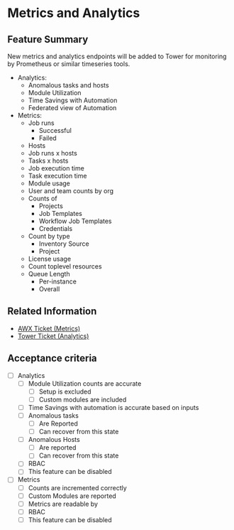 # Metrics and Analytics

## Feature Summary

New metrics and analytics endpoints will be added to Tower for monitoring by Prometheus or similar timeseries tools.

* Analytics:
  * Anomalous tasks and hosts
  * Module Utilization
  * Time Savings with Automation
  * Federated view of Automation
* Metrics:
  * Job runs
    * Successful
    * Failed
  * Hosts
  * Job runs x hosts
  * Tasks x hosts
  * Job execution time
  * Task execution time
  * Module usage
  * User and team counts by org
  * Counts of
    * Projects
    * Job Templates
    * Workflow Job Templates
    * Credentials
  * Count by type
    * Inventory Source
    * Project
  * License usage
  * Count toplevel resources
  * Queue Length
    * Per-instance
    * Overall

## Related Information

* [AWX Ticket (Metrics)](https://github.com/ansible/awx/issues/1963)
* [Tower Ticket (Analytics)](https://github.com/ansible/tower/issues/3249)

## Acceptance criteria

* [ ] Analytics
  * [ ] Module Utilization counts are accurate
    * [ ] Setup is excluded
    * [ ] Custom modules are included
  * [ ] Time Savings with automation is accurate based on inputs
  * [ ] Anomalous tasks
    * [ ] Are Reported
    * [ ] Can recover from this state
  * [ ] Anomalous Hosts
    * [ ] Are reported
    * [ ] Can recover from this state
  * [ ] RBAC
  * [ ] This feature can be disabled
* [ ] Metrics
  * [ ] Counts are incremented correctly
  * [ ] Custom Modules are reported
  * [ ] Metrics are readable by
  * [ ] RBAC
  * [ ] This feature can be disabled
